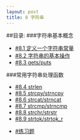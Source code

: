 ```yaml
---
layout: post
title: 8 字符串
---
```

##目录:
###字符串基本概念
<ul>
<li> <a href="/post/08/8.1.html">#8.1 定义一个字符串常量</a> </li>
<li> <a href="/post/08/8.2.html">#8.2 字符串的基本操作</a> </li>
<li> <a href="/post/08/8.3.html">#8.3 gets/puts</a> </li>
</ul>
###常用字符串处理函数
<ul>
<li> <a href="/post/08/8.4.html">#8.4 strlen</a> </li>
<li> <a href="/post/08/8.5.html">#8.5 strcpy/strncpy</a> </li>
<li> <a href="/post/08/8.6.html">#8.6 strcat/strncat</a> </li>
<li> <a href="/post/08/8.7.html">#8.7 strcmp/strncmp</a> </li>
<li> <a href="/post/08/8.8.html">#8.8 strchr/strstr</a> </li>
<li> <a href="/post/08/8.9.html">#8.9 strtok/strtok_r</a> </li>
</ul>
<ul>
<li> <a href="/post/08/practice08.html">#练习题</a></li>
</ul>
